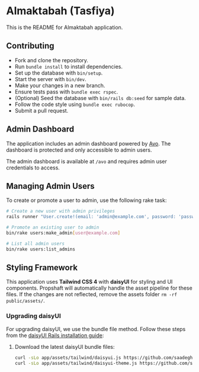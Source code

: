 # Almaktabah (Tasfiya)

This is the README for Almaktabah application.

## Contributing

- Fork and clone the repository.
- Run `bundle install` to install dependencies.
- Set up the database with `bin/setup`.
- Start the server with `bin/dev`.
- Make your changes in a new branch.
- Ensure tests pass with `bundle exec rspec`.
- (Optional) Seed the database with `bin/rails db:seed` for sample data.
- Follow the code style using `bundle exec rubocop`.
- Submit a pull request.

## Admin Dashboard

The application includes an admin dashboard powered by [Avo](https://avohq.io/). The dashboard is protected and only accessible to admin users.

The admin dashboard is available at `/avo` and requires admin user credentials to access.

## Managing Admin Users

To create or promote a user to admin, use the following rake task:

```bash
# Create a new user with admin privileges
rails runner "User.create!(email: 'admin@example.com', password: 'password123', password_confirmation: 'password123', admin: true)"

# Promote an existing user to admin
bin/rake users:make_admin[user@example.com]

# List all admin users
bin/rake users:list_admins
```

## Styling Framework

This application uses **Tailwind CSS 4** with **daisyUI** for styling and UI components. Propshaft will automatically handle the asset pipeline for these files. If the changes are not reflected, remove the assets folder `rm -rf public/assets/`.

### Upgrading daisyUI

For upgrading daisyUI, we use the bundle file method. Follow these steps from the [daisyUI Rails installation guide](https://daisyui.com/docs/install/rails/):

1. Download the latest daisyUI bundle files:

   ```bash
   curl -sLo app/assets/tailwind/daisyui.js https://github.com/saadeghi/daisyui/releases/latest/download/daisyui.js
   curl -sLo app/assets/tailwind/daisyui-theme.js https://github.com/saadeghi/daisyui/releases/latest/download/daisyui-theme.js
   ```
